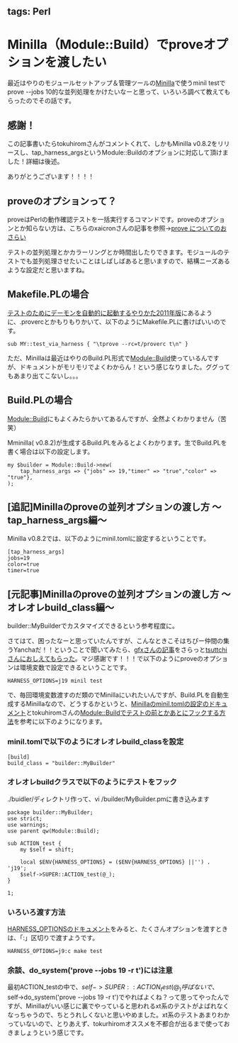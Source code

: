 tags: Perl
---
# Minilla（Module::Build）でproveオプションを渡したい

最近はやりのモジュールセットアップ＆管理ツールの[Minilla](http://search.cpan.org/~tokuhirom/Minilla/)で使うminil testでprove --jobs 10的な並列処理をかけたいなーと思って、いろいろ調べて教えてもらったのでその話です。

## 感謝！
この記事書いたらtokuhiromさんがコメントくれて、しかもMinilla v0.8.2をリリースし、tap_harness_argsというModule::Buildのオプションに対応して頂けました！詳細は後述。

ありがとうございます！！！！

## proveのオプションって？
proveはPerlの動作確認テストを一括実行するコマンドです。proveのオプションとか知らない方は、こちらのxaicronさんの記事を参照→[prove についてのおさらい](http://perl-users.jp/articles/advent-calendar/2011/test/21)

テストの並列処理とかカラーリングとか時間出したりできます。モジュールのテストでも並列処理させたいことはしばしばあると思いますので、結構ニーズあるような設定だと思いますね。

## Makefile.PLの場合
[テストのためにデーモンを自動的に起動するやりかた2011年版](http://perl-users.jp/articles/advent-calendar/2011/test/18)にあるように、.provercとかもりもりかいて、以下のようにMakefile.PLに書けばいいのです。

    sub MY::test_via_harness { "\tprove --rc=t/proverc t\n" }

ただ、Minillaは最近はやりのBuild.PL形式で[Module::Build](http://search.cpan.org/~leont/Module-Build-0.4007/lib/Module/Build.pm)使っているんですが、ドキュメントがモリモリでよくわからん！という感じなりました。ググってもあまり出てこないし。。。

## Build.PLの場合
[Module::Build](http://search.cpan.org/~leont/Module-Build-0.4007/lib/Module/Build.pm)にもよくみたらかいてあるんですが、全然よくわかりません（苦笑）

Mminilla( v0.8.2)が生成するBuild.PLをみるとよくわかります。生でBuild.PLを書く場合は以下の設定します。

    my $builder = Module::Build->new(
        tap_harness_args => {"jobs" => 19,"timer" => "true","color" => "true"},
    );

## [追記]Minillaのproveの並列オプションの渡し方 ～tap_harness_args編～
Minilla v0.8.2では、以下のようにminil.tomlに設定するということです。

    [tap_harness_args]
    jobs=19
    color=true
    timer=true

## [元記事]Minillaのproveの並列オプションの渡し方 ～オレオレbuild_class編～
builder::MyBuilderでカスタマイズできるという参考程度に。

さてはて、困ったなーと思っていたんですが、こんなときこそはちぴー仲間の集うYanchaだ！！ということで聞いてみたら、[gfxさんの記事](http://d.hatena.ne.jp/gfx/20110313/1300027796)をさらっと[tsuttchiさんにおしえてもらった](http://yancha.hachiojipm.org/quot?id=172960,172953,172951,172949)。マジ感謝です！！！で以下のようにproveのオプションは環境変数で設定できるということです。

    HARNESS_OPTIONS=j19 minil test

で、毎回環境変数渡すのだ類のでMinillaにいれたいんですが、Build.PLを自動生成するMinillaなので、どうするかというと、[Minillaのminil.tomlの設定のドキュメント](http://search.cpan.org/~tokuhirom/Minilla/lib/Minilla.pm#CONFIGURATION)とtokuhiromさんの[Module::Buildでテストの前とかあとにフックする方法](http://blog.64p.org/entry/20111202/1322803079)を参考に以下のようになります。

### minil.tomlで以下のようにオレオレbuild_classを設定

    [build]
    build_class = "builder::MyBuilder"

### オレオレbuildクラスで以下のようにテストをフック
./buidler/ディレクトリ作って、vi /builder/MyBuilder.pmに書き込みます

    package builder::MyBuilder;
    use strict;
    use warnings;
    use parent qw(Module::Build);

    sub ACTION_test {
        my $self = shift;

        local $ENV{HARNESS_OPTIONS} = ($ENV{HARNESS_OPTIONS} ||'') . 'j19';
        $self->SUPER::ACTION_test(@_);
    }

    1;


### いろいろ渡す方法
[HARNESS_OPTIONSのドキュメント](http://search.cpan.org/~ovid/Test-Harness-3.29/lib/Test/Harness.pm#ENVIRONMENT_VARIABLES_THAT_AFFECT_TEST::HARNESS)をみると、たくさんオプションを渡すときは、「:」区切りで渡すようです。

    HARNESS_OPTIONS=j9:c make test

### 余談、do_system('prove --jobs 19 -r t')には注意
最初ACTION_testの中で、$self->SUPER::ACTION_test(@_)呼ばないで、$self->do_system('prove --jobs 19 -r t')でやればよくね？って思ってやったんですが、Minillaがいい感じに裏でやっていると思われるxt系のテストがよばれなくなっちゃうので、ちとうれしくないと思いやめました。xt系のテストあまりわかっていないので、とりあえず、tokurhiromオススメを不都合が出るまで使っておきましょうという感じです。

